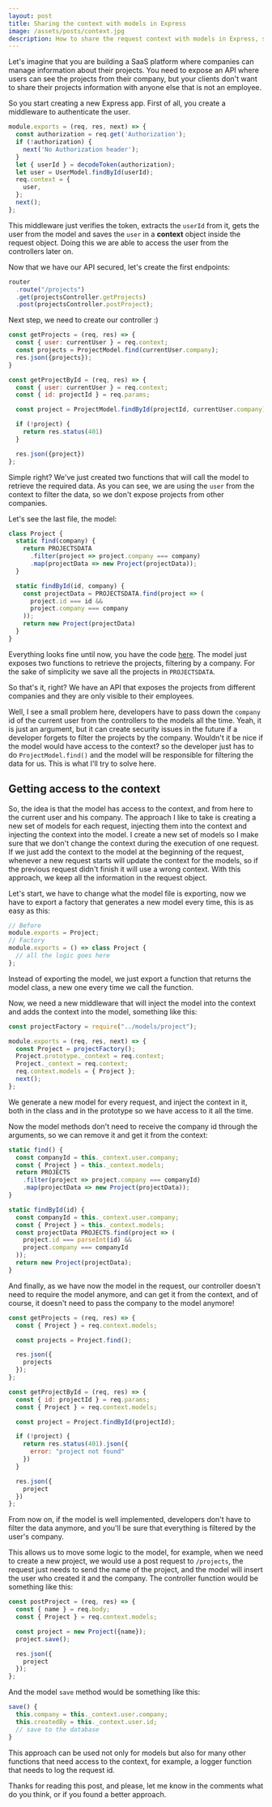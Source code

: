```yaml
---
layout: post
title: Sharing the context with models in Express
image: /assets/posts/context.jpg
description: How to share the request context with models in Express, so the model can use it to filter the data for the current user.
---
```

Let's imagine that you are building a SaaS platform where companies can manage information about their projects. You need to expose an API where users can see the projects from their company, but your clients don't want to share their projects information with anyone else that is not an employee.

So you start creating a new Express app. First of all, you create a middleware to authenticate the user.
```js
module.exports = (req, res, next) => {
  const authorization = req.get('Authorization');
  if (!authorization) {
    next('No Authorization header');
  }
  let { userId } = decodeToken(authorization);
  let user = UserModel.findById(userId);
  req.context = {
    user,
  };
  next();
};
```
This middleware just verifies the token, extracts the `userId` from it, gets the user from the model and saves the `user` in a **context** object inside the request object. Doing this we are able to access the user from the controllers later on.

Now that we have our API secured, let's create the first endpoints:

```js
router
  .route("/projects")
  .get(projectsController.getProjects)
  .post(projectsController.postProject);
```

Next step, we need to create our controller :)

```js
const getProjects = (req, res) => {
  const { user: currentUser } = req.context;
  const projects = ProjectModel.find(currentUser.company);
  res.json({projects});
}

const getProjectById = (req, res) => {
  const { user: currentUser } = req.context;
  const { id: projectId } = req.params;

  const project = ProjectModel.findById(projectId, currentUser.company);

  if (!project) {
    return res.status(401)
  }

  res.json({project})
};
```
Simple right? We've just created two functions that will call the model to retrieve the required data. As you can see, we are using the `user` from the context to filter the data, so we don't expose projects from other companies.

Let's see the last file, the model:
```js
class Project {
  static find(company) {
    return PROJECTSDATA
      .filter(project => project.company === company)
      .map(projectData => new Project(projectData));
  }

  static findById(id, company) {
    const projectData = PROJECTSDATA.find(project => (
      project.id === id &&
      project.company === company
    ));
    return new Project(projectData)
  }
}
```
Everything looks fine until now, you have the code [here](https://github.com/fernandocalsa/express-context/tree/no-context). The model just exposes two functions to retrieve the projects, filtering by a company. For the sake of simplicity we save all the projects in `PROJECTSDATA`.

So that's it, right? We have an API that exposes the projects from different companies and they are only visible to their employees.

Well, I see a small problem here, developers have to pass down the `company` id of the current user from the controllers to the models all the time. Yeah, it is just an argument, but it can create security issues in the future if a developer forgets to filter the projects by the company. Wouldn't it be nice if the model would have access to the context? so the developer just has to do `ProjectModel.find()` and the model will be responsible for filtering the data for us. This is what I'll try to solve here.

## Getting access to the context

So, the idea is that the model has access to the context, and from here to the current user and his company. The approach I like to take is creating a new set of models for each request, injecting them into the context and injecting the context into the model. I create a new set of models so I make sure that we don't change the context during the execution of one request. If we just add the context to the model at the beginning of the request, whenever a new request starts will update the context for the models, so if the previous request didn't finish it will use a wrong context. With this approach, we keep all the information in the request object.

Let's start, we have to change what the model file is exporting, now we have to export a factory that generates a new model every time, this is as easy as this:

```js
// Before
module.exports = Project;
// Factory
module.exports = () => class Project {
  // all the logic goes here
};
```

Instead of exporting the model, we just export a function that returns the model class, a new one every time we call the function.

Now, we need a new middleware that will inject the model into the context and adds the context into the model, something like this:

```js
const projectFactory = require("../models/project");

module.exports = (req, res, next) => {
  const Project = projectFactory();
  Project.prototype._context = req.context;
  Project._context = req.context;
  req.context.models = { Project };
  next();
};
```

We generate a new model for every request, and inject the context in it, both in the class and in the prototype so we have access to it all the time.

Now the model methods don't need to receive the company id through the arguments, so we can remove it and get it from the context:

```js
static find() {
  const companyId = this._context.user.company;
  const { Project } = this._context.models;
  return PROJECTS
    .filter(project => project.company === companyId)
    .map(projectData => new Project(projectData));
}

static findById(id) {
  const companyId = this._context.user.company;
  const { Project } = this._context.models;
  const projectData PROJECTS.find(project => (
    project.id === parseInt(id) &&
    project.company === companyId
  ));
  return new Project(projectData);
}
```

And finally, as we have now the model in the request, our controller doesn't need to require the model anymore, and can get it from the context, and of course, it doesn't need to pass the company to the model anymore!

```js
const getProjects = (req, res) => {
  const { Project } = req.context.models;

  const projects = Project.find();

  res.json({
    projects
  });
};

const getProjectById = (req, res) => {
  const { id: projectId } = req.params;
  const { Project } = req.context.models;

  const project = Project.findById(projectId);

  if (!project) {
    return res.status(401).json({
      error: "project not found"
    })
  }

  res.json({
    project
  })
};
```

From now on, if the model is well implemented, developers don't have to filter the data anymore, and you'll be sure that everything is filtered by the user's company.

This allows us to move some logic to the model, for example, when we need to create a new project, we would use a post request to `/projects`, the request just needs to send the name of the project, and the model will insert the user who created it and the company. The controller function would be something like this:

```js
const postProject = (req, res) => {
  const { name } = req.body;
  const { Project } = req.context.models;

  const project = new Project({name});
  project.save();

  res.json({
    project
  });
};
```

And the model `save` method would be something like this:

```js
save() {
  this.company = this._context.user.company;
  this.createdBy = this._context.user.id;
  // save to the database
}
```

This approach can be used not only for models but also for many other functions that need access to the context, for example, a logger function that needs to log the request id.

Thanks for reading this post, and please, let me know in the comments what do you think, or if you found a better approach.
